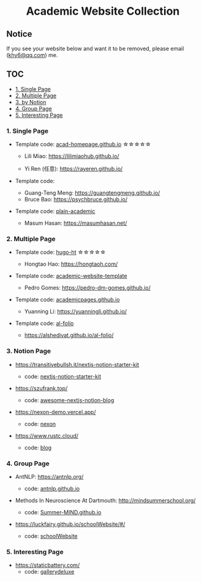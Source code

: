 <h1 align="center">Academic Website Collection</h1>

## Notice

If you see your website below and want it to be removed, please email (khy6@qq.com) me. 



## TOC

- [1. Single Page](#1-single-page)
- [2. Multiple Page](#2-multiple-page)
- [3. by Notion](#3-by-notion)
- [4. Group Page](#4-group-page)
- [5. Interesting Page](#5-interesting-page)



### 1. Single Page

- Template code: [acad-homepage.github.io](https://github.com/RayeRen/acad-homepage.github.io) ☆☆☆☆☆

  - Lili Miao: https://lilimiaohub.github.io/

  - Yi Ren (任意): https://rayeren.github.io/
- Template code: 

  - Guang-Teng Meng: https://guangtengmeng.github.io/
  - Bruce Bao: https://psychbruce.github.io/
- Template code: [plain-academic](https://github.com/mavroudisv/plain-academic)

  - Masum Hasan: https://masumhasan.net/



### 2. Multiple Page

- Template code: [hugo-ht](https://github.com/hongtaoh/hugo-ht) ☆☆☆☆☆

  - Hongtao Hao: https://hongtaoh.com/

- Template code: [academic-website-template](https://github.com/sbryngelson/academic-website-template)

  - Pedro Gomes: https://pedro-dm-gomes.github.io/

- Template code: [academicpages.github.io](https://github.com/academicpages/academicpages.github.io)

  - Yuanning Li: https://yuanningli.github.io/

- Template code: [al-folio](https://github.com/alshedivat/al-folio)

  - https://alshedivat.github.io/al-folio/



### 3. Notion Page

- https://transitivebullsh.it/nextjs-notion-starter-kit
  - code: [nextjs-notion-starter-kit](https://github.com/transitive-bullshit/nextjs-notion-starter-kit)

- https://szufrank.top/
  - code: [awesome-nextjs-notion-blog](https://github.com/frankcbliu/awesome-nextjs-notion-blog) 

- https://nexon-demo.vercel.app/
  - code: [nexon](https://github.com/fky2015/nexon)

- https://www.rustc.cloud/
  - code: [blog](https://github.com/ycjcl868/blog)



### 4. Group Page

- AntNLP: https://antnlp.org/
  - code: [antnlp.github.io](https://github.com/AntNLP/antnlp.github.io)

- Methods In Neuroscience At Dartmouth: http://mindsummerschool.org/
  - code: [Summer-MIND.github.io](https://github.com/Summer-MIND/Summer-MIND.github.io)

- https://luckfairy.github.io/schoolWebsite/#/
  - code: [schoolWebsite](https://github.com/LuckFairy/schoolWebsite)
  



### 5. Interesting Page

- https://staticbattery.com/
  - code: [gallerydeluxe](https://github.com/bep/gallerydeluxe)